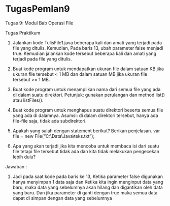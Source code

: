 # TugasPemlan9
Tugas 9: Modul Bab Operasi File

Tugas Praktikum
1. Jalankan kode TulisFile1.java beberapa kali dan amati yang terjadi pada file yang
ditulis. Kemudian, Pada baris 13, ubah parameter false menjadi true. Kemudian
jalankan kode tersebut beberapa kali dan amati yang terjadi pada file yang ditulis.
2. Buat kode program untuk mendapatkan ukuran file dalam satuan KB jika ukuran
file tersebut < 1 MB dan dalam satuan MB jika ukuran file tersebut >= 1 MB.

3. Buat kode program untuk menampilkan nama dari semua file yang ada di dalam
suatu direktori. Petunjuk: gunakan perulangan dan method list() atau
listFiles().
4. Buat kode program untuk menghapus suatu direktori beserta semua file yang ada
di dalamnya. Asumsi: di dalam direktori tersebut, hanya ada file-file saja, tidak ada
subdirektori.
5. Apakah yang salah dengan statement berikut? Berikan penjelasan.
var file = new File(“C:\Data\Java\teks.txt”);
6. Apa yang akan terjadi jika kita mencoba untuk membaca isi dari suatu file tetapi
file tersebut tidak ada dan kita tidak melakukan pengecekan lebih dulu?

Jawaban :
1. Jadi pada saat kode pada baris ke 13, Ketika parameter false digunakan hanya menyimpan 1 data saja dan Ketika kita ingin menginput data yang baru, maka data yang sebelumnya akan hilang dan digantikan oleh data yang baru. Dan jika parameter di ganti dengan true maka semua data dapat di simpan dengan data yang sebelumnya
